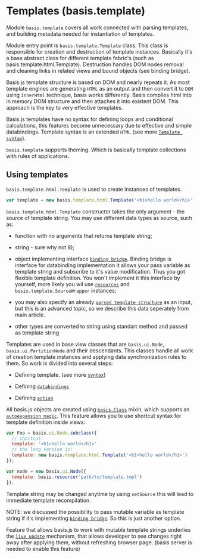 # Templates (basis.template)

Module `basis.template` covers all work connected with parsing templates, and
building metadata needed for instantiation of templates.

Module entry point is `basis.template.Template` class. This class is responsible
for creation and destruction of template instances. Basically it's a base abstract
class for different template fabric's (such as basis.template.html.Template).
Destruction handles DOM nodes removal and cleaning links in related views and
bound objects (see binding bridge).

Basis.js template structure is based on DOM and nearly repeats it. As most template
engines are generating `HTML` as an output and then convert it to `DOM` using
`innerHtml` technique, basis works differently. Basis compiles html
into in memory DOM structure and then attaches it into existent DOM. This
approach is the key to very effective templates.

Basis.js templates have no syntax for defining loops and conditional calculations,
this features become unnecessary due to effective and simple databindings.
Template syntax is an extended `HTML` (see more [`Template syntax`](basis.template_format.md)).

`basis.template` supports theming. Which is basically template collections with
rules of applications.

## Using templates

`basis.template.html.Template` is used to create instances of templates.

```js
var template = new basis.template.html.Template('<h1>hello world</h1>');
```

`basis.template.html.Template` constructor takes the only argument - the source
of template string. You may use different data types as source, such as:

  * function with no arguments that returns template string;

  * string - sure why not 8);

  * object implementing interface [`binding bridge`](bindingbridge.md). Binding
  bridge is interface for databinding implementation it allows your pass
  variable as template string and subscribe to it's value modification. Thus you
  got flexible template definition. You won't implement it this interface by
  yourself, more likely you wil use [`resources`](resources.md) and `basis.template.SourceWrapper`
  instances;

  * you may also specify an already [`parsed template structure`](basis.template_advanced.md)
  as an input, but this is an advanced topic, so we describe this data seperately
  from main article.

  * other types are converted to string using standart method and passed as
  template string


Templates are used in base view classes that are `basis.ui.Node`,
`basis.ui.PartitionNode` and their descendants. This classes handle all work of
creation template instances and applying data synchronization rules to them. So
work is divided into several steps:

  * Defining template. (see more [`syntax`](basis.template_format.md))

  * Defining [`databindings`](basis.ui_bindings.md)

  * Defining [`action`](basis.ui_actions.md)

All basis.js objects are created using [`basis.Class`](basis.class.md) mixin, which
supports an [`autoexpansion magic`](basis.class.md#Autoexpansion). This feature
allows you to use shortcut syntax for template definition inside views:

```js
var Foo = basis.ui.Node.subclass({
  // shortcut:
  template: '<h1>hello world</h1>'
  // the long version is:
  template: new basis.template.html.Template('<h1>hello world</h1>')
});

var node = new basis.ui.Node({
  template: basis.resource('path/to/template.tmpl')
});
```

Template string may be changed anytime by using `setSource` this will lead to
immediate template recompilation.

NOTE: we discussed the possibility to pass mutable variable as template string
if it's implementing [`binding bridge`](bindingbridge.md). So this is just
another option.

Feature that allows basis.js to work with mutable template strings underlies the
[`live update`](basis.template_liveupdate.md) mechanism, that allows developer to
see changes right away after applying them, without refreshing browser page.
(basis server is needed to enable this feature)
